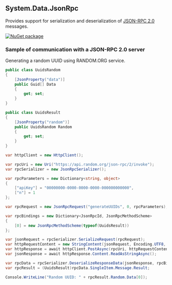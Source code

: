 ## System.Data.JsonRpc

Provides support for serialization and deserialization of [JSON-RPC 2.0](http://www.jsonrpc.org/specification) messages.

[![NuGet package](https://img.shields.io/nuget/v/System.Data.JsonRpc.svg?style=flat-square)](https://www.nuget.org/packages/System.Data.JsonRpc)

### Sample of communication with a JSON-RPC 2.0 server

Generating a random UUID using RANDOM.ORG service.

```cs
public class UuidsRandom
{
    [JsonProperty("data")]
    public Guid[] Data
    {
        get; set;
    }
}

public class UuidsResult
{
    [JsonProperty("random")]
    public UuidsRandom Random
    {
        get; set;
    }
}
```
```cs
var httpClient = new HttpClient();

var rpcUri = new Uri("https://api.random.org/json-rpc/2/invoke");
var rpcSerializer = new JsonRpcSerializer();

var rpcParameters = new Dictionary<string, object>
{
    ["apiKey"] = "00000000-0000-0000-0000-000000000000",
    ["n"] = 1
};

var rpcRequest = new JsonRpcRequest("generateUUIDs", 0, rpcParameters);

var rpcBindings = new Dictionary<JsonRpcId, JsonRpcMethodScheme>
{
    [0] = new JsonRpcMethodScheme(typeof(UuidsResult))
};

var jsonRequest = rpcSerializer.SerializeRequest(rpcRequest);
var httpRequestContent = new StringContent(jsonRequest, Encoding.UTF8, "application/json");
var httpResponse = await httpClient.PostAsync(rpcUri, httpRequestContent);
var jsonResponse = await httpResponse.Content.ReadAsStringAsync();

var rpcData = rpcSerializer.DeserializeResponseData(jsonResponse, rpcBindings);
var rpcResult = (UuidsResult)rpcData.SingleItem.Message.Result;

Console.WriteLine("Random UUID: " + rpcResult.Random.Data[0]);
```